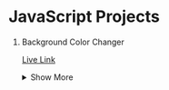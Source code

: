 # JavaScript Projects

1. Background Color Changer
    
    [Live Link](https://java-script-projects-seven.vercel.app/)
    <details>
    <summary>Show More</summary>
      This is a simple project in which background color changes when the button is clicked.

    - Hex code generation 
    - DOM manipulation
    </details>